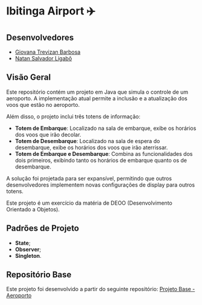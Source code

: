 # Ibitinga Airport ✈️

## Desenvolvedores
- [Giovana Trevizan Barbosa](https://github.com/giovanatrevizanbarbosa)
- [Natan Salvador Ligabô](https://github.com/natansalvadorligabo)

## Visão Geral
Este repositório contém um projeto em Java que simula o controle de um aeroporto. A implementação atual permite a inclusão e a atualização dos voos que estão no aeroporto.

Além disso, o projeto inclui três totens de informação:

- **Totem de Embarque**: Localizado na sala de embarque, exibe os horários dos voos que irão decolar.
- **Totem de Desembarque**: Localizado na sala de espera do desembarque, exibe os horários dos voos que irão aterrissar.
- **Totem de Embarque e Desembarque**: Combina as funcionalidades dos dois primeiros, exibindo tanto os horários de embarque quanto os de desembarque.

A solução foi projetada para ser expansível, permitindo que outros desenvolvedores implementem novas configurações de display para outros totens.

Este projeto é um exercício da matéria de DEOO (Desenvolvimento Orientado a Objetos).

## Padrões de Projeto
- **State**;
- **Observer**;
- **Singleton**.

## Repositório Base
Este projeto foi desenvolvido a partir do seguinte repositório:
[Projeto Base - Aeroporto](https://github.com/ednilsonrossi/ProjetoBase_Aeroporto)
